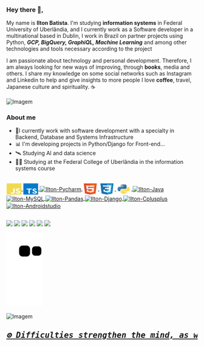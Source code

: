 ### Hey there 👋,


My name is **Ilton Batista**. I'm studying **information systems** in Federal University of Uberlândia, and I currently work as a Software developer in a multinational based in Dublin, I work in Brazil on partner projects using Python, ***GCP, BigQuery, GraphiQL, Machine Learning*** and among other technologies and tools necessary according to the project

I am passionate about technology and personal development. Therefore, I am always looking for new ways of improving, through **books**, media and others. I share my knowledge on some social networks such as Instagram and Linkedin to help and give insights to more people
I love **coffee**, travel, Japanese culture and spirituality. ☕


 <!-- IMG -->
<p align="left">
  <img align="center" src="https://raw.githubusercontent.com/IltonBJSilva/img/refs/heads/main/Default_Create_an_image_of_a_23yearold_young_man_with_slightly_2.webp?token=GHSAT0AAAAAACV2U2DI2DT7NQNLHHF63NGYZXLAJCQ" alt="Imagem">
</p>


<h3>About me</h3>

- 📴I currently work with software development with a specialty in Backend, Database and Systems Infrastructure
- 📊 I'm developing projects in Python/Django for Front-end...
- 🛰 Studying AI and data science
- 👩‍💻 Studying at the Federal College of Uberlândia in the information systems course


<!-- Este é um comentário em Markdown 
<h3>My Main Projects</h3>

- <a href="https://github.com/IltonBJSilva/game_javascript_01" target="_blank">Flappy Mario Game</a>
  - Tecnologias Usadas
    - Javascript
    - CSS
    - HTML
- <a href="https://github.com/IltonBJSilva/IltonBJSilva.github.io" target="_blank">Personal Portfolio</a>
  - Tecnologias Usadas
    - Javascript
    - CSS
    - HTML
    - SCSS
    - SAAS
    - BOOTSTRAP
    - JQUERY
    - MATERIAL-UI
- <a href="https://github.com/IltonBJSilva/furry-site" target="_blank"> Simple Site </a>
  - Tecnologias Usadas
    - Javascript
    - CSS
    - HTML
- <a href="https://github.com/IltonBJSilva/voz_python" target="_blank">Voz Python</a>
  - Tecnologias Usadas
    - Python
    - Libray
      - playsound
      - gTTS
      - pyttsx3
- <a href="https://github.com/IltonBJSilva/bot-discord" target="_blank">Boot Discord </a>
  - Tecnologias Usadas
    - Javascript
    - API DISCORD JS
- <a href="https://github.com/IltonBJSilva/book_schedule" target="_blank"> book_schedule </a>
  - Tecnologias Usadas
    - Javascript
    - CSS
    - HTML
    - PYTHON
    - SQLITE
- <a href="https://github.com/IltonBJSilva/devburguer" target="_blank"> devburguer </a>
  - Tecnologias Usadas
    - HTML
    - PYTHON
- <a href="https://github.com/IltonBJSilva/adote" target="_blank"> Adote </a>
  - Tecnologias Usadas
    - Javascript
    - CSS
    - HTML
    - PYTHON
    - SQLITE
-->
<div align="center">
  <a href="https://github.com/IltonBJSilva">
    
</div>
  
<div style="display: inline_block"><br>
  <img align="center" alt="Ilton-Js" height="30" width="40" src="https://raw.githubusercontent.com/devicons/devicon/master/icons/javascript/javascript-plain.svg">
  <img align="center" alt="Ilton-Ts" height="30" width="40" src="https://raw.githubusercontent.com/devicons/devicon/master/icons/typescript/typescript-plain.svg">
  <img align="center" alt="Ilton-Pycharm" height="30" width="40" src="https://cdn.jsdelivr.net/gh/devicons/devicon/icons/pycharm/pycharm-original.svg">
  <img align="center" alt="Ilton-HTML" height="30" width="40" src="https://raw.githubusercontent.com/devicons/devicon/master/icons/html5/html5-original.svg">
  <img align="center" alt="Ilton-CSS" height="30" width="40" src="https://raw.githubusercontent.com/devicons/devicon/master/icons/css3/css3-original.svg">
  <img align="center" alt="Ilton-Python" height="30" width="40" src="https://raw.githubusercontent.com/devicons/devicon/master/icons/python/python-original.svg">
  <img align="center" alt="Ilton-Java" height="30" width="40" src="https://cdn.jsdelivr.net/gh/devicons/devicon/icons/java/java-original.svg">
  <img align="center" alt="Ilton-MySQL" height="30" width="40" src="https://cdn.jsdelivr.net/gh/devicons/devicon/icons/mysql/mysql-original.svg">
  <img align="center" alt="Ilton-Pandas" height="30" width="40" src="https://cdn.jsdelivr.net/gh/devicons/devicon/icons/pandas/pandas-original.svg">
  <img align="center" alt="Ilton-Django" height="30" width="40" src="https://icongr.am/devicon/django-original.svg?size=128&color=currentColor">
  <img align="center" alt="Ilton-Cplusplus" height="30" width="40" src="https://icongr.am/devicon/cplusplus-original.svg?size=128&color=currentColor">
  <img align="center" alt="Ilton-Androidstudio" height="30" width="40" src="https://icongr.am/devicon/android-original.svg?size=128&color=currentColor">

  ##
 
<div> 
  <a href="https://www.youtube.com/channel/UCfgsbqzmP0ZyFNNcI7AePkA" target="_blank"><img src="https://img.shields.io/badge/YouTube-FF0000?style=for-the-badge&logo=youtube&logoColor=white" target="_blank"></a>
  <a href="https://www.instagram.com/iltonbsilva/" target="_blank"><img src="https://img.shields.io/badge/-Instagram-%23E4405F?style=for-the-badge&logo=instagram&logoColor=white" target="_blank"></a>
 <a href="https://discord.gg/w7dNqWacZP" target="_blank"><img src="https://img.shields.io/badge/Discord-7289DA?style=for-the-badge&logo=discord&logoColor=white" target="_blank"></a> 
  <a href = "mailto:iltonbatista2018@gmail.com"><img src="https://img.shields.io/badge/-Gmail-%23333?style=for-the-badge&logo=gmail&logoColor=white" target="_blank"></a>
  <a href="https://www.linkedin.com/in/ilton-batista-4373b9b9/" target="_blank"><img src="https://img.shields.io/badge/-LinkedIn-%230077B5?style=for-the-badge&logo=linkedin&logoColor=white" target="_blank"></a> 
 </a>
  <a href="https://www.tiktok.com/@culturaib?is_from_webapp=1&sender_device=pc" target="_blank"><img src="https://img.shields.io/badge/TikTok-000000?style=for-the-badge&logo=tiktok&logoColor=white" target="_blank"></a> 
 
  ![Snake animation](https://github.com/IltonBJSilva/IltonBJSilva/blob/output/github-contribution-grid-snake.svg)
 <!-- GIF -->
<p align="left">
  <img align="center" src="https://media1.giphy.com/media/v1.Y2lkPTc5MGI3NjExZHVhM2Zqa2ZncDEwMm5iY3pkbnVyNmpobWtoM243eHJuY3V5aWxkeiZlcD12MV9pbnRlcm5hbF9naWZfYnlfaWQmY3Q9Zw/pVGsAWjzvXcZW4ZBTE/giphy.webp" alt="Imagem">
</p>

</div>
  
<h2 align="center">
<pre><i><a href="https://www.linkedin.com/in/iltonbsilva/" target="_blank">⚙ Difficulties strengthen the mind, as work does the body. ⚙</a></i></pre>
</h2>
